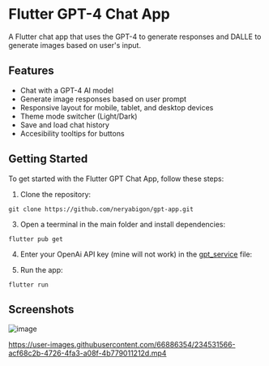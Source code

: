 # Flutter GPT-4 Chat App

A Flutter chat app that uses the GPT-4 to generate responses and DALLE to generate images based on user's input.

## Features

- Chat with a GPT-4 AI model
- Generate image responses based on user prompt
- Responsive layout for mobile, tablet, and desktop devices
- Theme mode switcher (Light/Dark)
- Save and load chat history
- Accesibility tooltips for buttons

## Getting Started

To get started with the Flutter GPT Chat App, follow these steps:

1. Clone the repository:

```
git clone https://github.com/neryabigon/gpt-app.git
```


3. Open a teerminal in the main folder and install dependencies:

```
flutter pub get
```  


4. Enter your OpenAi API key (mine will not work) in the [gpt_service](https://github.com/neryabigon/gpt-app/blob/main/lib/gpt/models/gpt_service.dart) file: 

5. Run the app:

```
flutter run
```

## Screenshots

![image](https://user-images.githubusercontent.com/66886354/234530535-90ac1c95-2af8-4791-b76e-b1fea9474b63.png)  


https://user-images.githubusercontent.com/66886354/234531566-acf68c2b-4726-4fa3-a08f-4b779011212d.mp4


